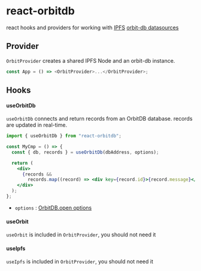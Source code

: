 # react-orbitdb

react hooks and providers for working with [IPFS](https://ipfs.io) [orbit-db datasources](https://github.com/orbitdb/orbit-db)

## Provider

`OrbitProvider` creates a shared IPFS Node and an orbit-db instance.

```js
const App = () => <OrbitProvider>...</OrbitProvider>;
```

## Hooks

#### useOrbitDb

`useOrbitDb` connects and return records from an OrbitDB database. records are updated in real-time.

```jsx
import { useOrbitDb } from "react-orbitdb";

const MyCmp = () => {
  const { db, records } = useOrbitDb(dbAddress, options);

  return (
    <div>
      {records &&
        records.map((record) => <div key={record.id}>{record.message}</div>)}
    </div>
  );
};
```

- `options` : [OrbitDB.open options](https://github.com/orbitdb/orbit-db/blob/master/API.md#orbitdbopenaddress-options)

#### useOrbit

`useOrbit` is included in `OrbitProvider`, you should not need it

#### useIpfs

`useIpfs` is included in `OrbitProvider`, you should not need it
